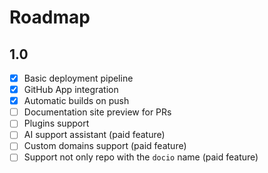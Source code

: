# Roadmap

## 1.0

- [x] Basic deployment pipeline
- [x] GitHub App integration
- [x] Automatic builds on push
- [ ] Documentation site preview for PRs
- [ ] Plugins support
- [ ] AI support assistant (paid feature)
- [ ] Custom domains support (paid feature)
- [ ] Support not only repo with the `docio` name (paid feature)
